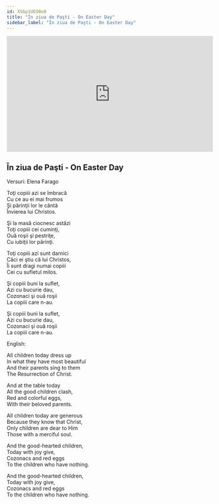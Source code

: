 ```yaml
---
id: XSGp1UEO0o0
title: "În ziua de Paşti - On Easter Day"
sidebar_label: "În ziua de Paşti - On Easter Day"
---
```


<div class="video-float-container">
  <iframe
    width="560"
    height="315"
    src="https://www.youtube.com/embed/XSGp1UEO0o0"
    title="YouTube video player"
    frameborder="0"
    allow="accelerometer; autoplay; clipboard-write; encrypted-media; gyroscope; picture-in-picture; web-share"
    referrerpolicy="strict-origin-when-cross-origin"
    allowfullscreen
  ></iframe>
</div>

## În ziua de Paşti - On Easter Day

Versuri: Elena Farago

Toţi copiii azi se îmbracă  
Cu ce au ei mai frumos  
Şi părinţii lor le cântă  
Învierea lui Christos.

Şi la masă ciocnesc astăzi  
Toţi copiii cei cuminţi,  
Ouă roşii şi pestriţe,  
Cu iubiţii lor părinţi.

Toţi copiii azi sunt darnici  
Căci ei ştiu că lui Christos,  
Îi sunt dragi numai copiii  
Cei cu sufletul milos.

Şi copiii buni la suflet,  
Azi cu bucurie dau,  
Cozonaci şi ouă roşii  
La copiii care n-au.

Şi copiii buni la suflet,  
Azi cu bucurie dau,  
Cozonaci şi ouă roşii  
La copiii care n-au.

English:

All children today dress up  
In what they have most beautiful  
And their parents sing to them  
The Resurrection of Christ.

And at the table today  
All the good children clash,  
Red and colorful eggs,  
With their beloved parents.

All children today are generous  
Because they know that Christ,  
Only children are dear to Him  
Those with a merciful soul.

And the good-hearted children,  
Today with joy give,  
Cozonacs and red eggs  
To the children who have nothing.

And the good-hearted children,  
Today with joy give,  
Cozonacs and red eggs  
To the children who have nothing.
